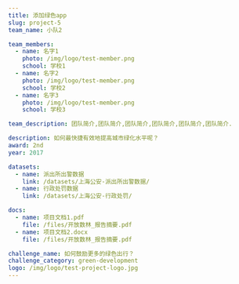 ```yaml
---
title: 添加绿色app
slug: project-5
team_name: 小队2

team_members:
  - name: 名字1
    photo: /img/logo/test-member.png
    school: 学校1
  - name: 名字2
    photo: /img/logo/test-member.png
    school: 学校2
  - name: 名字3
    photo: /img/logo/test-member.png
    school: 学校3

team_description: 团队简介,团队简介,团队简介,团队简介,团队简介,团队简介.

description: 如何最快捷有效地提高城市绿化水平呢？
award: 2nd
year: 2017

datasets:
  - name: 派出所出警数据
    link: /datasets/上海公安-派出所出警数据/
  - name: 行政处罚数据
    link: /datasets/上海公安-行政处罚/

docs:
  - name: 项目文档1.pdf
    file: /files/开放数林_报告摘要.pdf
  - name: 项目文档2.docx
    file: /files/开放数林_报告摘要.pdf

challenge_name: 如何鼓励更多的绿色出行？
challenge_category: green-development
logo: /img/logo/test-project-logo.jpg
---
```

